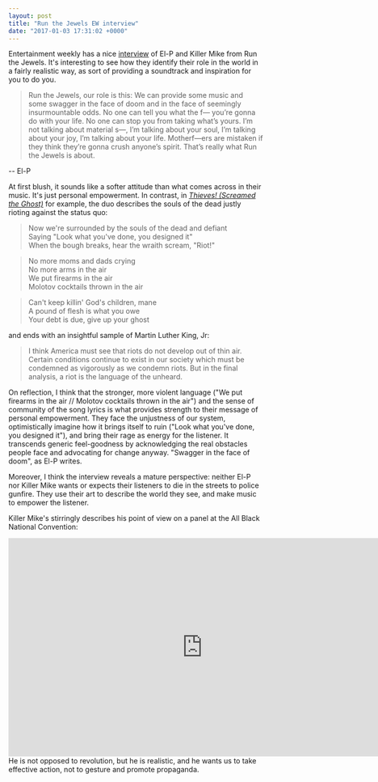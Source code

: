 ```yaml
---
layout: post
title: "Run the Jewels EW interview"
date: "2017-01-03 17:31:02 +0000"
---
```


Entertainment weekly has a nice [interview](http://ew.com/music/2017/01/03/run-the-jewels-3-trump/) of El-P and Killer Mike from Run the Jewels. It's interesting to see how they identify their role in the world in a fairly realistic way, as sort of providing a soundtrack and inspiration for you to do you.

>Run the Jewels, our role is this: We can provide some music and some swagger in the face of doom and in the face of seemingly insurmountable odds. No one can tell you what the f— you’re gonna do with your life. No one can stop you from taking what’s yours.  I’m not talking about material s—, I’m talking about your soul, I’m talking about your joy, I’m talking about your life. Motherf—ers are mistaken if they think they’re gonna crush anyone’s spirit. That’s really what Run the Jewels is about.

-- El-P

At first blush, it sounds like a softer attitude than what comes across in their music. It's just  personal empowerment. In contrast, in [*Thieves! (Screamed the Ghost)*](https://www.youtube.com/watch?v=KFKmG7A-pzA) for example, the duo describes the souls of the dead justly rioting against the status quo:

>Now we're surrounded by the souls of the dead and defiant  
>Saying "Look what you've done, you designed it"  
>When the bough breaks, hear the wraith scream, "Riot!"


>No more moms and dads crying  
>No more arms in the air  
>We put firearms in the air  
>Molotov cocktails thrown in the air

>Can't keep killin' God's children, mane  
>A pound of flesh is what you owe  
>Your debt is due, give up your ghost


and ends with an insightful sample of Martin Luther King, Jr:

>I think America must see that riots do not develop out of thin air. Certain conditions continue to exist in our society which must be condemned as vigorously as we condemn riots. But in the final analysis, a riot is the language of the unheard.

On reflection, I think that the stronger, more violent language ("We put firearms in the air //
Molotov cocktails thrown in the air") and the sense of community of the song lyrics is what provides strength to their message of personal empowerment. They face the unjustness of our system, optimistically imagine how it brings itself to ruin ("Look what you've done, you designed it"), and bring their rage as energy for the listener. It transcends generic feel-goodness by acknowledging the real obstacles people face and advocating for change anyway. "Swagger in the face of doom", as El-P writes.

Moreover, I think the interview reveals a mature perspective: neither El-P nor Killer Mike wants or expects their listeners to die in the streets to police gunfire. They use their art to describe the world they see, and make music to empower the listener.

Killer Mike's stirringly describes his point of view on a panel at the All Black National Convention:
<iframe width="768" height="432" src="https://www.youtube.com/embed/kM0wBiSGW-8" frameborder="0" allowfullscreen></iframe>
He is not opposed to revolution, but he is realistic, and he wants us to take effective action, not to gesture and promote propaganda.
